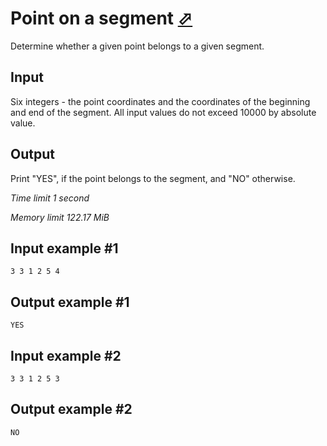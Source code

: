 # Point on a segment [⬀](https://www.e-olymp.com/en/problems/2134)

Determine whether a given point belongs to a given segment.

## Input

Six integers - the point coordinates and the coordinates of the beginning and end of the segment. All input values do not exceed 10000 by absolute value.

## Output

Print "YES", if the point belongs to the segment, and "NO" otherwise.

_Time limit 1 second_

_Memory limit 122.17 MiB_

## Input example #1
```
3 3 1 2 5 4
```

## Output example #1
```
YES
```

## Input example #2
```
3 3 1 2 5 3
```

## Output example #2
```
NO
```
